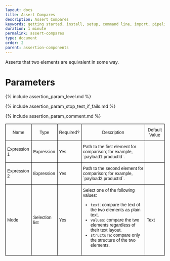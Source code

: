 ```yaml
---
layout: docs
title: Assert Compares
description: Assert Compares
keywords: getting started, install, setup, command line, import, pipeline, update, samples, help
duration: 1 minute
permalink: assert-compares
type: document
order: 2
parent: assertion-components
---
```


Asserts that two elements are equivalent in some way.

<style type="text/css"> .docsTable {border-collapse:collapse;border-spacing:0;} .docsTable td{font-family:Arial, sans-serif;font-size:14px;padding:10px 5px;border-style:solid;border-width:1px;overflow:hidden;word-break:normal;border-color:black;} .docsTable th{font-family:Arial, sans-serif;font-size:14px;font-weight:normal;padding:10px 5px;border-style:solid;border-width:1px;overflow:hidden;word-break:normal;border-color:black;} .docsTable .docsTableBorder{border-color:inherit;text-align:left} </style> 

# Parameters
<div class="docsTable-wrap"><table class="docsTable">
  <tr>
    <th> Name </th>
    <th> Type </th>
    <th> Required? </th>
    <th> Description </th>
    <th> Default Value </th>
  </tr>
  <tr>
    <td> Expression 1 </td>
    <td> Expression </td>
    <td> Yes </td>
    <td> Path to the first element for comparison; for example, `payload1.productId`. </td>
    <td></td>
  </tr>
  <tr>
    <td> Expression 2 </td>
    <td> Expression </td>
    <td> Yes </td>
    <td> Path to the second element for comparison; for example, `payload2.productId`. </td>
    <td></td>
  </tr>
  <tr>
    <td> Mode </td>
    <td> Selection list </td>
    <td> Yes </td>
    <td> Select one of the following values:
      <ul>
        <li> <code>text</code>: compare the text of the two elements as plain text.</li>
        <li> <code>values</code>: compare the two elements regardless of their text layout.</li>
        <li> <code>structure</code>: compare only the structure of the two elements.</li>
      </ul>
    </td>
    <td>Text</td>
  </tr>
  
   {% include assertion_param_level.md %}
  
  {% include assertion_param_stop_test_if_fails.md %}
  
  {% include assertion_param_comment.md %} 
</table></div>
